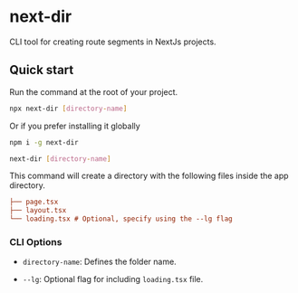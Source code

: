 # next-dir
CLI tool for creating route segments in NextJs projects.

## Quick start

Run the command at the root of your project.
```bash
npx next-dir [directory-name]
```

Or if you prefer installing it globally
```bash
npm i -g next-dir

next-dir [directory-name]
```

This command will create a directory with the following files inside the app directory.

```ini
├── page.tsx
├── layout.tsx
└── loading.tsx # Optional, specify using the --lg flag
```

### CLI Options
- `directory-name`: Defines the folder name.
  
- `--lg`: Optional flag for including `loading.tsx` file.
